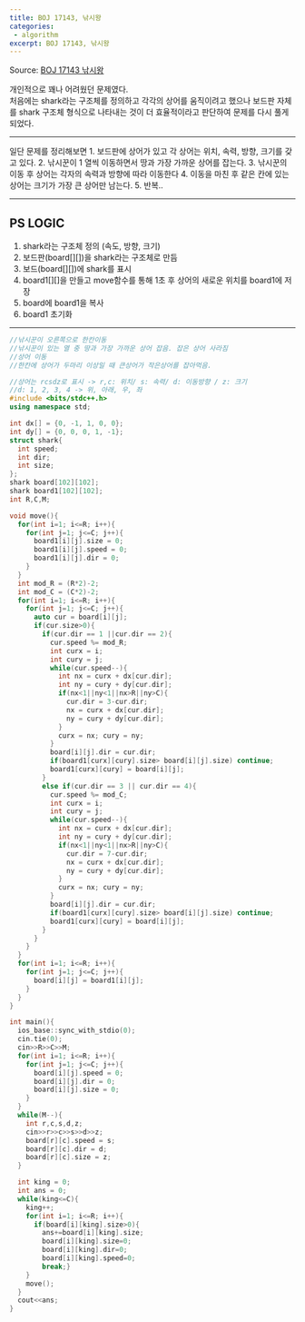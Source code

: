 ```yaml
---
title: BOJ 17143, 낚시왕
categories:
 - algorithm
excerpt: BOJ 17143, 낚시왕
---
```

Source: [BOJ 17143 낚시왕](https://www.acmicpc.net/problem/17143)

개인적으로 꽤나 어려웠던 문제였다.<br>
처음에는 shark라는 구조체를 정의하고 각각의 상어를 움직이려고 했으나 보드판 자체를 shark 구조체 형식으로 나타내는 것이 더 효율적이라고 판단하여 문제를 다시 풀게 되었다.

<hr/>
일단 문제를 정리해보면 
1. 보드판에 상어가 있고 각 상어는 위치, 속력, 방향, 크기를 갖고 있다.
2. 낚시꾼이 1 열씩 이동하면서 땅과 가장 가까운 상어를 잡는다.
3. 낚시꾼의 이동 후 상어는 각자의 속력과 방향에 따라 이동한다
4. 이동을 마친 후 같은 칸에 있는 상어는 크기가 가장 큰 상어만 남는다.
5. 반복..
<hr/>

## PS LOGIC
1. shark라는 구조체 정의 (속도, 방향, 크기)
2. 보드판(board[][])을 shark라는 구조체로 만듬
3. 보드(board[][])에 shark를 표시
4. board1[][]을 만들고 move함수를 통해 1초 후 상어의 새로운 위치를 board1에 저장
5. board에 board1을 복사
6. board1 초기화
<hr/>

```c++
//낚시꾼이 오른쪽으로 한칸이동
//낚시꾼이 있는 열 중 땅과 가장 가까운 상어 잡음. 잡은 상어 사라짐
//상어 이동
//한칸에 상어가 두마리 이상일 때 큰상어가 작은상어를 잡아먹음.

//상어는 rcsdz로 표시 -> r,c: 위치/ s: 속력/ d: 이동방향 / z: 크기
//d: 1, 2, 3, 4 -> 위, 아래, 우, 좌
#include <bits/stdc++.h>
using namespace std;

int dx[] = {0, -1, 1, 0, 0};
int dy[] = {0, 0, 0, 1, -1};
struct shark{
  int speed;
  int dir;
  int size;
};
shark board[102][102];
shark board1[102][102];
int R,C,M;

void move(){
  for(int i=1; i<=R; i++){
    for(int j=1; j<=C; j++){
      board1[i][j].size = 0;
      board1[i][j].speed = 0;
      board1[i][j].dir = 0;
    }
  }
  int mod_R = (R*2)-2;
  int mod_C = (C*2)-2;
  for(int i=1; i<=R; i++){
    for(int j=1; j<=C; j++){
      auto cur = board[i][j];
      if(cur.size>0){
        if(cur.dir == 1 ||cur.dir == 2){
          cur.speed %= mod_R;
          int curx = i;
          int cury = j;
          while(cur.speed--){
            int nx = curx + dx[cur.dir];
            int ny = cury + dy[cur.dir];
            if(nx<1||ny<1||nx>R||ny>C){
              cur.dir = 3-cur.dir;
              nx = curx + dx[cur.dir];
              ny = cury + dy[cur.dir];
            }
            curx = nx; cury = ny;
          }
          board[i][j].dir = cur.dir;
          if(board1[curx][cury].size> board[i][j].size) continue;
          board1[curx][cury] = board[i][j];
        }
        else if(cur.dir == 3 || cur.dir == 4){
          cur.speed %= mod_C;
          int curx = i;
          int cury = j;
          while(cur.speed--){
            int nx = curx + dx[cur.dir];
            int ny = cury + dy[cur.dir];
            if(nx<1||ny<1||nx>R||ny>C){
              cur.dir = 7-cur.dir;
              nx = curx + dx[cur.dir];
              ny = cury + dy[cur.dir];
            }
            curx = nx; cury = ny;
          }
          board[i][j].dir = cur.dir;
          if(board1[curx][cury].size> board[i][j].size) continue;
          board1[curx][cury] = board[i][j];
        }
      }
    }
  }
  for(int i=1; i<=R; i++){
    for(int j=1; j<=C; j++){
      board[i][j] = board1[i][j];
    }
  }
}

int main(){
  ios_base::sync_with_stdio(0);
  cin.tie(0);
  cin>>R>>C>>M;
  for(int i=1; i<=R; i++){
    for(int j=1; j<=C; j++){
      board[i][j].speed = 0;
      board[i][j].dir = 0;
      board[i][j].size = 0;
    }
  }
  while(M--){
    int r,c,s,d,z;
    cin>>r>>c>>s>>d>>z;
    board[r][c].speed = s;
    board[r][c].dir = d;
    board[r][c].size = z;
  }

  int king = 0;
  int ans = 0;
  while(king<=C){
    king++;
    for(int i=1; i<=R; i++){
      if(board[i][king].size>0){
        ans+=board[i][king].size; 
        board[i][king].size=0;
        board[i][king].dir=0;
        board[i][king].speed=0;
        break;}
    }
    move();
  }
  cout<<ans;
}
```